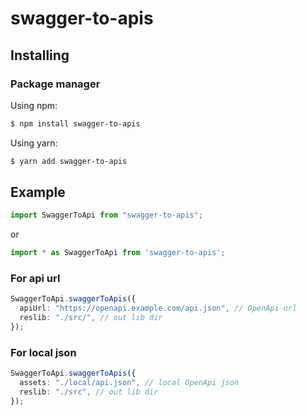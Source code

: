 # swagger-to-apis

## Installing

### Package manager

Using npm:

```bash
$ npm install swagger-to-apis
```

Using yarn:

```bash
$ yarn add swagger-to-apis
```

## Example

```ts
import SwaggerToApi from "swagger-to-apis";
```
or
```ts
import * as SwaggerToApi from 'swagger-to-apis';
```

### For api url
```ts
SwaggerToApi.swaggerToApis({
  apiUrl: "https://openapi.example.com/api.json", // OpenApi url
  reslib: "./src/", // out lib dir
});
```

### For local json
```ts
SwaggerToApi.swaggerToApis({
  assets: "./local/api.json", // local OpenApi json
  reslib: "./src", // out lib dir
});

```

